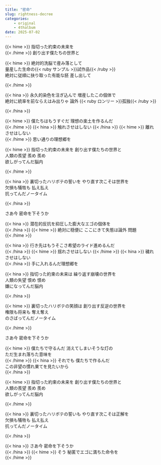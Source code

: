 ```yaml
---
title: "密命"
slug: rightness-decree
categories:
    - original
    - 4thalbum
date: 2025-07-02
---
```


{{< hime >}}
指切った約束の未来を  
{{< /hime >}}
創り出す僕たちの世界と  

{{< hime >}}
絶対的洗脳で産み落として  
量産した生命の{{< ruby サンプル >}}試作品{{< /ruby >}}  
絶対に従順に抉り取った有能な胚 差し出して  

{{< /hime >}}

{{< hina >}}
永久的染色を注ぎ込んで 増産したこの個体で  
絶対に統率を前ならえはみ出りゃ 論外 {{< ruby ロンリー >}}孤独{{< /ruby >}}  

{{< /hina >}}

{{< hime >}}
僕たちはもうすぐだ 理想の楽土を作るんだ  
{{< /hime >}}
{{< hina >}}
触れさせはしない 
{{< /hina >}}
{{< hime >}}
離れさせはしない  
{{< /hime >}}
思い通りの理想郷を  

{{< hime >}}
指切った約束の未来を 創り出す僕たちの世界と  
人類の羨望 
羨め 羨め  
欲しがってんだ脳内  

{{< /hime >}}

{{< hina >}}
裏切ったハリボテの誓いを やり直す次こそは世界を  
欠損も犠牲も 払え払え  
抗ってんだノータイム  

{{< /hina >}}

さあ今 密命を下そうか  

{{< hina >}}
潜在的反抗を抑圧した膨大なエゴの個体を  
{{< /hina >}}
{{< hime >}}
絶対に穏便に ここにきて失態は論外 問題  
{{< /hime >}}

{{< hina >}}
行き先はもうそこさ希望のライド進めるんだ  
{{< /hina >}}
{{< hime >}}
揺れさせはしない 
{{< /hime >}}
{{< hina >}}
穢れさせはしない  
{{< /hina >}}
手に入れるんだ理想郷を  

{{< hina >}}
指切った約束の未来は 繰り返す崩壊の世界を  
人類の失望 
恨め 恨め  
嫌になってんだ脳内  

{{< /hina >}}

{{< hime >}}
裏切ったハリボテの笑顔は 創り出す反逆の世界を  
権限も将来も 
奪え奪え  
のさばってんだノータイム  

{{< /hime >}}

さあ今 密命を下そうか  

{{< hime >}}
僕たちで守るんだ 消えてしまいそうな灯の  
ただ生まれ落ちた意味を  
{{< /hime >}}
{{< hina >}}
それでも 僕たちで作るんだ  
この非望の慣れ果てを見たいから  
{{< /hina >}}

{{< hime >}}
指切った約束の未来を 創り出す僕たちの世界と  
人類の羨望 
羨め 羨め  
欲しがってんだ脳内  

{{< /hime >}}

{{< hina >}}
裏切ったハリボテの誓いも やり直す次こそは正解を  
欠損も犠牲も 
払え払え  
抗ってんだノータイム  

{{< /hina >}}

{{< hina >}}
さあ今 密命を下そうか  
{{< /hina >}}
{{< hime >}}
そう 秘匿でエゴに満ちた命令を  
{{< /hime >}}